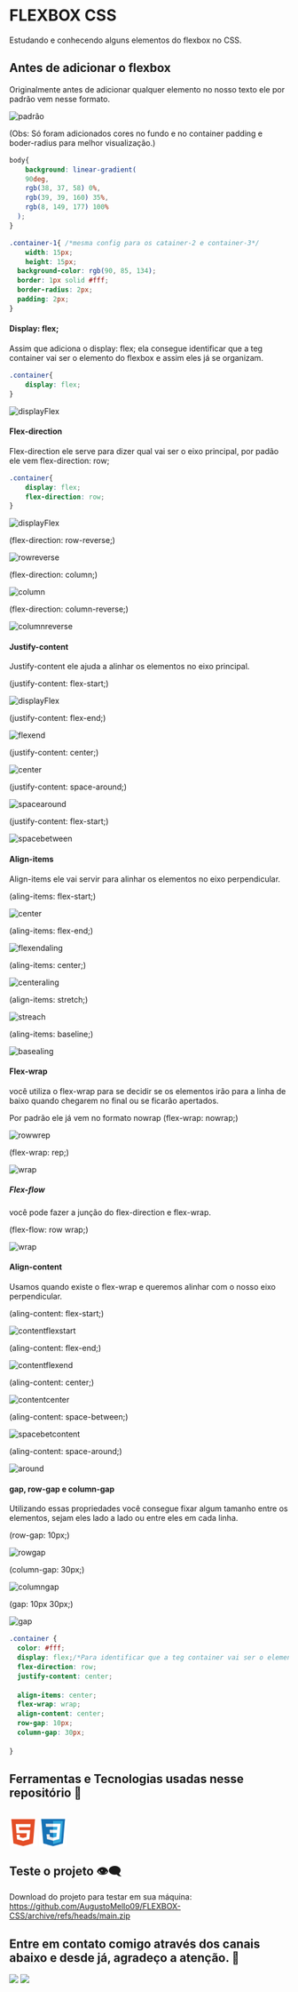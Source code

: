 # FLEXBOX CSS
Estudando e conhecendo alguns elementos do flexbox no CSS.

## Antes de adicionar o flexbox

Originalmente antes de adicionar qualquer elemento no  nosso texto ele por padrão vem nesse formato.

![padrão](https://user-images.githubusercontent.com/101072311/207490525-79c0ec79-efb4-4c87-a18d-d626e91bb12d.png)

(Obs: Só foram adicionados cores no fundo e no container padding e boder-radius para melhor visualização.)

~~~CSS
body{
	background: linear-gradient(
    90deg,
    rgb(38, 37, 58) 0%,
    rgb(39, 39, 160) 35%,
    rgb(8, 149, 177) 100%
  );
}
~~~

~~~CSS
.container-1{ /*mesma config para os catainer-2 e container-3*/
	width: 15px;
 	height: 15px;
  background-color: rgb(90, 85, 134);
  border: 1px solid #fff;
  border-radius: 2px;
  padding: 2px;
}
~~~

#### Display: flex;

Assim que adiciona o display: flex; ela consegue identificar que a teg container vai ser o elemento do flexbox e assim eles já se organizam.

~~~CSS
.container{
	display: flex;
}
~~~

![displayFlex](https://user-images.githubusercontent.com/101072311/207490514-4f9f75ff-9d25-4ba1-88fe-c06596360714.png)

#### Flex-direction

Flex-direction ele serve para dizer qual vai ser o eixo principal, por padão ele vem flex-direction: row;

~~~CSS
.container{
	display: flex;
	flex-direction: row;
}
~~~

![displayFlex](https://user-images.githubusercontent.com/101072311/207490514-4f9f75ff-9d25-4ba1-88fe-c06596360714.png)

(flex-direction: row-reverse;)

![rowreverse](https://user-images.githubusercontent.com/101072311/207596142-bf57cad0-6739-4542-8149-3071409c9f34.png)

(flex-direction: column;)

![column](https://user-images.githubusercontent.com/101072311/207596152-5424d743-b9b3-4499-b0a7-f491cb91f169.png)

(flex-direction: column-reverse;)

![columnreverse](https://user-images.githubusercontent.com/101072311/207596158-d1874a21-187d-4f6a-9e1c-c6573a8b3725.png)

#### Justify-content

Justify-content ele ajuda a alinhar os elementos no eixo principal.

(justify-content: flex-start;)

![displayFlex](https://user-images.githubusercontent.com/101072311/207490514-4f9f75ff-9d25-4ba1-88fe-c06596360714.png)

(justify-content: flex-end;)

![flexend](https://user-images.githubusercontent.com/101072311/207600111-51ac6b9e-ffc4-472f-9986-d353dc97d164.png)

(justify-content: center;)

![center](https://user-images.githubusercontent.com/101072311/207601380-6dcb4859-5d90-4652-bf13-2e2677b8136c.png)

(justify-content: space-around;)

![spacearound](https://user-images.githubusercontent.com/101072311/207601415-cb153401-22ff-442c-a21b-5cb23d570cd2.png)

(justify-content: flex-start;)

![spacebetween](https://user-images.githubusercontent.com/101072311/207601404-151ed371-27be-472c-86de-7dca2fcadc25.png)

#### Align-items

Align-items ele vai servir para alinhar os elementos no eixo perpendicular.

(aling-items: flex-start;)

![center](https://user-images.githubusercontent.com/101072311/207601380-6dcb4859-5d90-4652-bf13-2e2677b8136c.png)

(aling-items: flex-end;)

![flexendaling](https://user-images.githubusercontent.com/101072311/207605535-4102319c-6493-4d44-bb24-ba3a44fa2201.png)

(aling-items: center;)

![centeraling](https://user-images.githubusercontent.com/101072311/207605503-650d6e7c-f7f8-4c02-9385-2e3be750df0d.png)

(align-items: stretch;)

![streach](https://user-images.githubusercontent.com/101072311/207605554-5101f4bc-5402-42a3-9313-dee5816ddc21.png)

(aling-items: baseline;)

![basealing](https://user-images.githubusercontent.com/101072311/207605568-a8e5b280-bbea-4f2a-9097-9e01ed4a5ee2.png)

#### Flex-wrap

você utiliza o flex-wrap para se decidir se os elementos irão para a linha de baixo quando chegarem no final ou se ficarão apertados.

Por padrão ele já vem no formato nowrap
(flex-wrap: nowrap;)

![rowwrep](https://user-images.githubusercontent.com/101072311/207609220-db0aa73e-346b-4fb1-91fc-03bcef7be082.png)

(flex-wrap: rep;)

![wrap](https://user-images.githubusercontent.com/101072311/207609226-013f7dac-d828-452c-a26f-5e2d5c3532ba.png)

##### Flex-flow

você pode fazer a junção do flex-direction e flex-wrap.

(flex-flow: row wrap;)

![wrap](https://user-images.githubusercontent.com/101072311/207609226-013f7dac-d828-452c-a26f-5e2d5c3532ba.png)

#### Align-content

Usamos quando existe o flex-wrap e queremos alinhar com o nosso eixo perpendicular.

(aling-content: flex-start;)

![contentflexstart](https://user-images.githubusercontent.com/101072311/207612608-19ba5fdc-de69-41d7-9c30-0b7419a08b6a.png)

(aling-content: flex-end;)

![contentflexend](https://user-images.githubusercontent.com/101072311/207612618-0dbbee49-1d6c-4155-8bdb-2574cdaf4588.png)

(aling-content: center;)

![contentcenter](https://user-images.githubusercontent.com/101072311/207612632-d1a7bba7-46c3-4c5e-bb6c-be5266bf19d1.png)

(aling-content: space-between;)

![spacebetcontent](https://user-images.githubusercontent.com/101072311/207612643-b348cddf-e4ea-47da-933b-69de8a06536e.png)

(aling-content: space-around;)

![around](https://user-images.githubusercontent.com/101072311/207612654-fa7fdaaf-0c30-48d6-89ab-cd569fdfb8d7.png)

#### gap, row-gap e column-gap
Utilizando essas propriedades você consegue fixar algum tamanho entre os elementos, sejam eles lado a lado ou entre eles em cada linha.


(row-gap: 10px;)

![rowgap](https://user-images.githubusercontent.com/101072311/207615029-ef52bfe8-1feb-4d9c-b33a-d6daae2b742b.png)

(column-gap: 30px;)

![columngap](https://user-images.githubusercontent.com/101072311/207615283-a4de1060-e24e-4f76-9517-cc5b17680914.png)

(gap: 10px 30px;)

![gap](https://user-images.githubusercontent.com/101072311/207614990-90cb78e8-0910-4f76-aff7-eaf4c1f68ee0.png)

~~~CSS
.container {
  color: #fff;
  display: flex;/*Para identificar que a teg container vai ser o elemento do flexbox*/
  flex-direction: row;
  justify-content: center;
 
  align-items: center;
  flex-wrap: wrap;
  align-content: center;
  row-gap: 10px;
  column-gap: 30px;

}
~~~


## Ferramentas e Tecnologias usadas nesse repositório 🧱
<div style="display: inline_block"><br>

<img align="center" alt="Augusto-HTML" height="50" width="50" src="https://raw.githubusercontent.com/devicons/devicon/1119b9f84c0290e0f0b38982099a2bd027a48bf1/icons/html5/html5-plain.svg">
<img align="center" alt="Augusto-CSS" height="50" width="50" src="https://raw.githubusercontent.com/devicons/devicon/1119b9f84c0290e0f0b38982099a2bd027a48bf1/icons/css3/css3-original.svg">

</div>    

## Teste o projeto 👁‍🗨

Download do projeto para testar em sua máquina: https://github.com/AugustoMello09/FLEXBOX-CSS/archive/refs/heads/main.zip

## Entre em contato comigo através dos canais abaixo e desde já, agradeço a atenção. 🤝 

<div>

  <a href="https://www.linkedin.com/in/jos%C3%A9-augusto-794a94234/" target="_blank"><img src="https://img.shields.io/badge/-LinkedIn-%230077B5?style=for-the-badge&logo=linkedin&logoColor=white" target="_blank"></a>
 <a href="mailto:joseaugusto.Mello01@gmail.com" target="_blank"><img src="https://img.shields.io/badge/Gmail-D14836?style=for-the-badge&logo=gmail&logoColor=white" target="_blank"></a>   

  </div>
